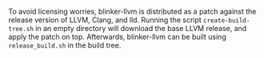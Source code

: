 To avoid licensing worries, blinker-llvm is distributed as a patch against the
release version of LLVM, Clang, and lld. Running the script
`create-build-tree.sh` in an empty directory will download the base LLVM
release, and apply the patch on top. Afterwards, blinker-llvm can be built using
`release_build.sh` in the build tree.
